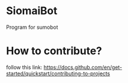 # SiomaiBot
Program for sumobot
# How to contribute?
follow this link: https://docs.github.com/en/get-started/quickstart/contributing-to-projects
